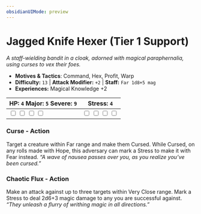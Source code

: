 ```yaml
---
obsidianUIMode: preview
---
```

# Jagged Knife Hexer (Tier 1 Support)

*A staff-wielding bandit in a cloak, adorned with magical paraphernalia, using curses to vex their foes.*

- **Motives & Tactics**: Command, Hex, Profit, Warp
- **Difficulty:** `13` | **Attack Modifier:** `+2` | **Staff:** `Far 1d8+5 mag`
- **Experiences:** Magical Knowledge +2

| HP: `4` Major: `5` Severe: `9` | Stress: `4` |
|--|--|
|  <input type="checkbox" unchecked id="a157f26c"> <input type="checkbox" unchecked id="7b3294a1"> <input type="checkbox" unchecked id="f05a699e"> <input type="checkbox" unchecked id="5ae7830a"> |  <input type="checkbox" unchecked id="4f80daf2"> <input type="checkbox" unchecked id="9e3aa707"> <input type="checkbox" unchecked id="cefd8d26"> <input type="checkbox" unchecked id="5d99ba9d"> |

### Curse - Action

Target a creature within Far range and make them Cursed. While Cursed, on any rolls made with Hope, this adversary can mark a Stress to make it with Fear instead. *“A wave of nausea passes over you, as you realize you’ve been cursed.”*

### Chaotic Flux - Action

Make an attack against up to three targets within Very Close range. Mark a Stress to deal 2d6+3 magic damage to any you are successful against. *“They unleash a flurry of writhing magic in all directions.”*



